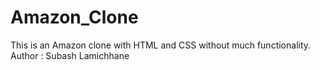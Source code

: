 # Amazon_Clone
This is an Amazon clone with HTML and CSS without much functionality.
<br>
Author : Subash Lamichhane
